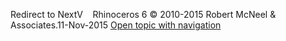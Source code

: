 ---
---

Redirect to NextV&#160;
&#160;
Rhinoceros 6 © 2010-2015 Robert McNeel &amp; Associates.11-Nov-2015
 [Open topic with navigation](nextv.html) 

